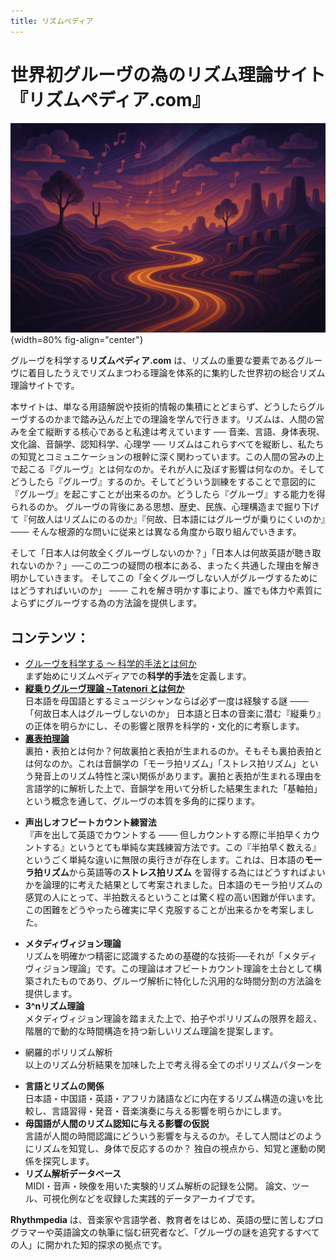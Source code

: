 ```yaml
---
title: リズムペディア
---
```

# 世界初グルーヴの為のリズム理論サイト『リズムペディア.com』

![](attachments/rhythmpediatitle.png){width=80% fig-align="center"}

グルーヴを科学する**リズムペディア.com** は、リズムの重要な要素であるグルーヴに着目したうえでリズムまつわる理論を体系的に集約した世界初の総合リズム理論サイトです。

本サイトは、単なる用語解説や技術的情報の集積にとどまらず、どうしたらグルーヴするのかまで踏み込んだ上での理論を学んで行きます。リズムは、人間の営みを全て縦断する核心であると私達は考えています ── 音楽、言語、身体表現、文化論、音韻学、認知科学、心理学 ── リズムはこれらすべてを縦断し、私たちの知覚とコミュニケーションの根幹に深く関わっています。この人間の営みの上で起こる『グルーヴ』とは何なのか。それが人に及ぼす影響は何なのか。そしてどうしたら『グルーヴ』するのか。そしてどういう訓練をすることで意図的に『グルーヴ』を起こすことが出来るのか。どうしたら『グルーヴ』する能力を得られるのか。 グルーヴの背後にある思想、歴史、民族、心理構造まで掘り下げて『何故人はリズムにのるのか』『何故、日本語にはグルーヴが乗りにくいのか』─── そんな根源的な問いに従来とは異なる角度から取り組んでいきます。

そして「日本人は何故全くグルーヴしないのか？」「日本人は何故英語が聴き取れないのか？」──この二つの疑問の根本にある、まったく共通した理由を解き明かしていきます。 そしてこの「全くグルーヴしない人がグルーヴするためにはどうすればいいのか」 ─── これを解き明かす事により、誰でも体力や素質によらずにグルーヴする為の方法論を提供します。

## コンテンツ：

- [グルーヴを科学する 〜 科学的手法とは何か](what-is-science.md)  
    まず始めにリズムペディアでの**科学的手法**を定義します。
- [**縦乗りグルーヴ理論 ~Tatenori とは何か**](tatenori.md)  
    日本語を母国語とするミュージシャンならば必ず一度は経験する謎 ─── 「何故日本人はグルーヴしないのか」 日本語と日本の音楽に潜む『縦乗り』の正体を明らかにし、その影響と限界を科学的・文化的に考察します。
- **[裏表拍理論](negative-groove-theory.md)**  
    裏拍・表拍とは何か？何故裏拍と表拍が生まれるのか。そもそも裏拍表拍とは何なのか。これは音韻学の「モーラ拍リズム」「ストレス拍リズム」という発音上のリズム特性と深い関係があります。裏拍と表拍が生まれる理由を言語学的に解析した上で、音韻学を用いて分析した結果生まれた「基軸拍」という概念を通して、グルーヴの本質を多角的に探ります。
* **声出しオフビートカウント練習法**  
    『声を出して英語でカウントする ─── 但しカウントする際に半拍早くカウントする』というとても単純な実践練習方法です。この『半拍早く数える』というごく単純な違いに無限の奥行きが存在します。これは、日本語の**モーラ拍リズム**から英語等の**ストレス拍リズム** を習得する為にはどうすればよいかを論理的に考えた結果として考案されました。日本語のモーラ拍リズムの感覚の人にとって、半拍数えるということは驚く程の高い困難が伴います。この困難をどうやったら確実に早く克服することが出来るかを考案しました。
- **メタディヴィジョン理論**  
    リズムを明確かつ精密に認識するための基礎的な技術──それが「メタディヴィジョン理論」です。この理論はオフビートカウント理論を土台として構築されたものであり、グルーヴ解析に特化した汎用的な時間分割の方法論を提供します。
- **3^nリズム理論**  
    メタディヴィジョン理論を踏まえた上で、拍子やポリリズムの限界を超え、階層的で動的な時間構造を持つ新しいリズム理論を提案します。
* 網羅的ポリリズム解析  
    以上のリズム分析結果を加味した上で考え得る全てのポリリズムパターンを
- **言語とリズムの関係**  
    日本語・中国語・英語・アフリカ諸語などに内在するリズム構造の違いを比較し、言語習得・発音・音楽演奏に与える影響を明らかにします。
- **母国語が人間のリズム認知に与える影響の仮説**  
  言語が人間の時間認識にどういう影響を与えるのか。そして人間はどのようにリズムを知覚し、身体で反応するのか？ 独自の視点から、知覚と運動の関係を探究します。
- **リズム解析データベース**  
  MIDI・音声・映像を用いた実験的リズム解析の記録を公開。
  論文、ツール、可視化例などを収録した実践的データアーカイブです。

**Rhythmpedia** は、音楽家や言語学者、教育者をはじめ、英語の壁に苦しむプログラマーや英語論文の執筆に悩む研究者など、「グルーヴの謎を追究するすべての人」に開かれた知的探求の拠点です。
